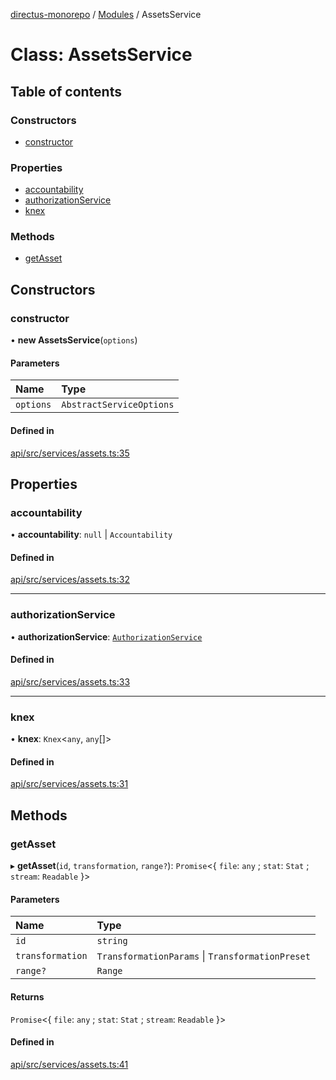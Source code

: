 [directus-monorepo](../README.md) / [Modules](../modules.md) / AssetsService

# Class: AssetsService

## Table of contents

### Constructors

- [constructor](AssetsService.md#constructor)

### Properties

- [accountability](AssetsService.md#accountability)
- [authorizationService](AssetsService.md#authorizationservice)
- [knex](AssetsService.md#knex)

### Methods

- [getAsset](AssetsService.md#getasset)

## Constructors

### constructor

• **new AssetsService**(`options`)

#### Parameters

| Name | Type |
| :------ | :------ |
| `options` | `AbstractServiceOptions` |

#### Defined in

[api/src/services/assets.ts:35](https://github.com/directus/directus/blob/953c2f95d/api/src/services/assets.ts#L35)

## Properties

### accountability

• **accountability**: ``null`` \| `Accountability`

#### Defined in

[api/src/services/assets.ts:32](https://github.com/directus/directus/blob/953c2f95d/api/src/services/assets.ts#L32)

___

### authorizationService

• **authorizationService**: [`AuthorizationService`](AuthorizationService.md)

#### Defined in

[api/src/services/assets.ts:33](https://github.com/directus/directus/blob/953c2f95d/api/src/services/assets.ts#L33)

___

### knex

• **knex**: `Knex`<`any`, `any`[]\>

#### Defined in

[api/src/services/assets.ts:31](https://github.com/directus/directus/blob/953c2f95d/api/src/services/assets.ts#L31)

## Methods

### getAsset

▸ **getAsset**(`id`, `transformation`, `range?`): `Promise`<{ `file`: `any` ; `stat`: `Stat` ; `stream`: `Readable`  }\>

#### Parameters

| Name | Type |
| :------ | :------ |
| `id` | `string` |
| `transformation` | `TransformationParams` \| `TransformationPreset` |
| `range?` | `Range` |

#### Returns

`Promise`<{ `file`: `any` ; `stat`: `Stat` ; `stream`: `Readable`  }\>

#### Defined in

[api/src/services/assets.ts:41](https://github.com/directus/directus/blob/953c2f95d/api/src/services/assets.ts#L41)
